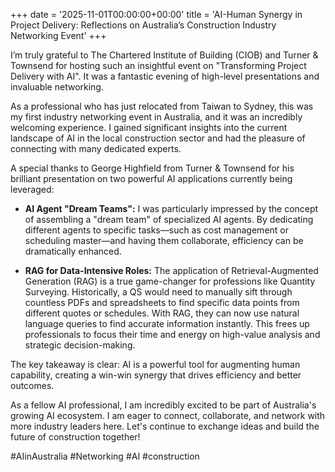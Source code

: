 +++
date = '2025-11-01T00:00:00+00:00'
title = 'AI-Human Synergy in Project Delivery: Reflections on Australia’s Construction Industry Networking Event'
+++

I’m truly grateful to The Chartered Institute of Building (CIOB) and Turner & Townsend for hosting such an insightful event on "Transforming Project Delivery with AI". It was a fantastic evening of high-level presentations and invaluable networking.

As a professional who has just relocated from Taiwan to Sydney, this was my first industry networking event in Australia, and it was an incredibly welcoming experience. I gained significant insights into the current landscape of AI in the local construction sector and had the pleasure of connecting with many dedicated experts.

A special thanks to George Highfield from Turner & Townsend for his brilliant presentation on two powerful AI applications currently being leveraged:

* **AI Agent "Dream Teams":** I was particularly impressed by the concept of assembling a "dream team" of specialized AI agents. By dedicating different agents to specific tasks—such as cost management or scheduling master—and having them collaborate, efficiency can be dramatically enhanced.

* **RAG for Data-Intensive Roles:** The application of Retrieval-Augmented Generation (RAG) is a true game-changer for professions like Quantity Surveying. Historically, a QS would need to manually sift through countless PDFs and spreadsheets to find specific data points from different quotes or schedules. With RAG, they can now use natural language queries to find accurate information instantly. This frees up professionals to focus their time and energy on high-value analysis and strategic decision-making.

The key takeaway is clear: AI is a powerful tool for augmenting human capability, creating a win-win synergy that drives efficiency and better outcomes.

As a fellow AI professional, I am incredibly excited to be part of Australia's growing AI ecosystem. I am eager to connect, collaborate, and network with more industry leaders here. Let's continue to exchange ideas and build the future of construction together!

#AIinAustralia #Networking #AI #construction
